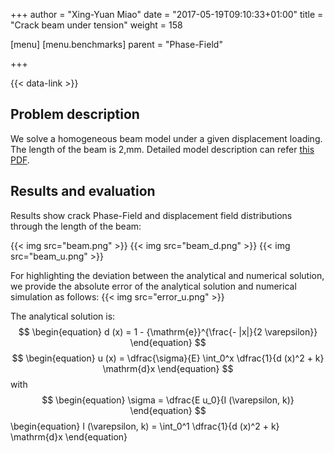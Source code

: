 +++
author = "Xing-Yuan Miao"
date = "2017-05-19T09:10:33+01:00"
title = "Crack beam under tension"
weight = 158

[menu]
  [menu.benchmarks]
    parent = "Phase-Field"

+++

{{< data-link >}}

## Problem description

We solve a homogeneous beam model under a given displacement loading. The length of the beam is 2\,mm. Detailed model description can refer [this PDF](Miao_Biot2017.pdf).

## Results and evaluation

Results show crack Phase-Field and displacement field distributions through the length of the beam:

{{< img src="beam.png" >}}
{{< img src="beam_d.png" >}}
{{< img src="beam_u.png" >}}

For highlighting the deviation between the analytical and numerical solution, we provide the absolute error of the analytical solution and numerical simulation as follows:
{{< img src="error_u.png" >}}

The analytical solution is:
$$
\begin{equation}
d (x) = 1 - {\mathrm{e}}^{\frac{- |x|}{2 \varepsilon}}
\end{equation}
$$
$$
\begin{equation}
u (x) = \dfrac{\sigma}{E} \int_0^x \dfrac{1}{d (x)^2 + k} \mathrm{d}x
\end{equation}
$$
with
$$
\begin{equation}
\sigma = \dfrac{E u_0}{I (\varepsilon, k)}
\end{equation}
$$
\begin{equation}
I (\varepsilon, k) =  \int_0^1  \dfrac{1}{d (x)^2 + k} \mathrm{d}x
\end{equation}
